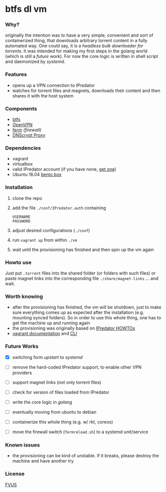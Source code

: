 btfs dl vm
==========


### Why?

originally the intention was to have a very simple, convenient and sort of containerized thing, 
that downloads arbitrary torrent content in a fully automated way. One could say, it is a 
*headless bulk downloader for torrents*. It was intended for making my first steps in the 
golang world (which is still a *future work*). For now the core logic is written in shell script
and daemonized by *systemd*.



### Features

+   opens up a VPN connection to IPredator
+   watches for torrent files and magnets, downloads their content and then shares it with the 
    host system


### Components

+   [btfs](https://github.com/johang/btfs)
+   [OpenVPN](https://openvpn.net/)
+   [ferm](http://ferm.foo-projects.org/) *(firewall)*
+   [DNScrypt Proxy](https://github.com/jedisct1/dnscrypt-proxy)


### Dependencies

+   vagrant
+   virtualbox
+   valid IPredator account (if you have none, [get one](https://ipredator.se/))
+   Ubuntu 16.04 [bento box](https://github.com/chef/bento)


### Installation

1.  clone the repo
2.  add the file `./conf/IPredator.auth` containing


        USERNAME
        PASSWORD


3.  adjust desired configurations (`./conf`)
4.  run `vagrant up` from within `./vm`
5.  wait until the provisioning has finished and then spin up the vm again



### Howto use

Just put `.torrent` files into the shared folder (or folders with such files) or paste 
magnet links into the corresponding file `./share/magnet-links` ... and wait.



### Worth knowing

+   after the provisioning has finished, the vm will be shutdown, just to make sure everything 
    comes up as expected after the installation (e.g. mounting synced folders). So in order 
    to use this whole thing, one has to get the machine up and running again
+   the provisioning was originally based on 
    [IPredator HOWTOs](https://blog.ipredator.se/howto.html)
+   [vagrant documentation](https://www.vagrantup.com/docs/) 
    and [CLI](https://www.vagrantup.com/docs/cli/)



### Future Works

+ [x]   switching form *upstart* to *systemd*
+ [ ]   remove the hard-coded IPredator support, to enable other VPN providers
+ [ ]   support magnet links (not only torrent files)
+ [ ]   check for version of files loaded from IPredator
+ [ ]   write the core logic in *golang*
+ [ ]   eventually moving from ubuntu to debian
+ [ ]   containerize this whole thing (e.g. w/ rkt, coreos)
+ [ ]   move the firewall switch (`fermreload.sh`) to a systemd unit/service



### Known issues

+   the provisioning can be kind of unstable. If it breaks, please destroy the machine and
    have another try



### License

[FVUS](./LICENSE)
